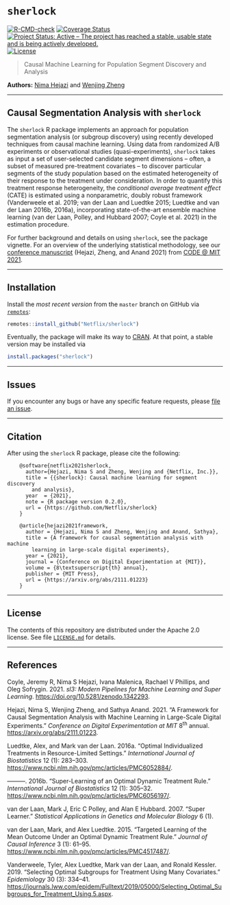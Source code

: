
<!-- README.md is generated from README.Rmd. Please edit that file -->

# `sherlock`

<!-- badges: start -->

[![R-CMD-check](https://github.com/Netflix/sherlock/workflows/R-CMD-check/badge.svg)](https://github.com/Netflix/sherlock/actions)
[![Coverage
Status](https://img.shields.io/codecov/c/github/Netflix/sherlock/master.svg)](https://codecov.io/github/Netflix/sherlock?branch=master)
[![Project Status: Active – The project has reached a stable, usable
state and is being actively
developed.](https://www.repostatus.org/badges/latest/active.svg)](https://www.repostatus.org/#active)
[![License](https://img.shields.io/badge/License-Apache%202.0-blue.svg)](https://opensource.org/licenses/Apache-2.0)
<!-- badges: end -->

> Causal Machine Learning for Population Segment Discovery and Analysis

**Authors:** [Nima Hejazi](https://nimahejazi.org) and [Wenjing
Zheng](https://www.linkedin.com/in/wenjing-zheng/)

-----

## Causal Segmentation Analysis with `sherlock`

The `sherlock` R package implements an approach for population
segmentation analysis (or subgroup discovery) using recently developed
techniques from causal machine learning. Using data from randomized A/B
experiments or observational studies (quasi-experiments), `sherlock`
takes as input a set of user-selected candidate segment dimensions –
often, a subset of measured pre-treatment covariates – to discover
particular segments of the study population based on the estimated
heterogeneity of their response to the treatment under consideration. In
order to quantify this treatment response heterogeneity, the
*conditional average treatment effect* (CATE) is estimated using a
nonparametric, doubly robust framework (Vanderweele et al. 2019; van der
Laan and Luedtke 2015; Luedtke and van der Laan 2016b, 2016a),
incorporating state-of-the-art ensemble machine learning (van der Laan,
Polley, and Hubbard 2007; Coyle et al. 2021) in the estimation
procedure.

For further background and details on using `sherlock`, see the package
vignette. For an overview of the underlying statistical methodology, see
our [conference manuscript](https://arxiv.org/abs/2111.01223) (Hejazi,
Zheng, and Anand 2021) from [CODE @
MIT 2021](https://ide.mit.edu/events/2021-conference-on-digital-experimentation-mit-codemit/).

-----

## Installation

Install the *most recent version* from the `master` branch on GitHub via
[`remotes`](https://CRAN.R-project.org/package=remotes):

``` r
remotes::install_github("Netflix/sherlock")
```

Eventually, the package will make its way to
[CRAN](https://CRAN.R-project.org). At that point, a stable version may
be installed via

``` r
install.packages("sherlock")
```

-----

## Issues

If you encounter any bugs or have any specific feature requests, please
[file an issue](https://github.com/Netflix/sherlock/issues).

-----

## Citation

After using the `sherlock` R package, please cite the following:

``` 
    @software{netflix2021sherlock,
      author={Hejazi, Nima S and Zheng, Wenjing and {Netflix, Inc.}},
      title = {{sherlock}: Causal machine learning for segment discovery
        and analysis},
      year  = {2021},
      note = {R package version 0.2.0},
      url = {https://github.com/Netflix/sherlock}
    }

    @article{hejazi2021framework,
      author = {Hejazi, Nima S and Zheng, Wenjing and Anand, Sathya},
      title = {A framework for causal segmentation analysis with machine
        learning in large-scale digital experiments},
      year = {2021},
      journal = {Conference on Digital Experimentation at {MIT}},
      volume = {8\textsuperscript{th} annual},
      publisher = {MIT Press},
      url = {https://arxiv.org/abs/2111.01223}
    }
```

-----

## License

The contents of this repository are distributed under the Apache 2.0
license. See file
[`LICENSE.md`](https://github.com/Netflix/sherlock/blob/master/LICENSE.md)
for details.

-----

## References

<div id="refs" class="references">

<div id="ref-coyle2021sl3">

Coyle, Jeremy R, Nima S Hejazi, Ivana Malenica, Rachael V Phillips, and
Oleg Sofrygin. 2021. *sl3: Modern Pipelines for Machine Learning and
Super Learning*. <https://doi.org/10.5281/zenodo.1342293>.

</div>

<div id="ref-hejazi2021framework">

Hejazi, Nima S, Wenjing Zheng, and Sathya Anand. 2021. “A Framework for
Causal Segmentation Analysis with Machine Learning in Large-Scale
Digital Experiments.” *Conference on Digital Experimentation at MIT*
8<sup>th</sup> annual. <https://arxiv.org/abs/2111.01223>.

</div>

<div id="ref-Luedtke16b">

Luedtke, Alex, and Mark van der Laan. 2016a. “Optimal Individualized
Treatments in Resource-Limited Settings.” *International Journal of
Biostatistics* 12 (1): 283–303.
<https://www.ncbi.nlm.nih.gov/pmc/articles/PMC6052884/>.

</div>

<div id="ref-Luedtke16a">

———. 2016b. “Super-Learning of an Optimal Dynamic Treatment Rule.”
*International Journal of Biostatistics* 12 (1): 305–32.
<https://www.ncbi.nlm.nih.gov/pmc/articles/PMC6056197/>.

</div>

<div id="ref-vdl2007super">

van der Laan, Mark J, Eric C Polley, and Alan E Hubbard. 2007. “Super
Learner.” *Statistical Applications in Genetics and Molecular Biology* 6
(1).

</div>

<div id="ref-vdL15">

van der Laan, Mark, and Alex Luedtke. 2015. “Targeted Learning of the
Mean Outcome Under an Optimal Dynamic Treatment Rule.” *Journal of
Causal Inference* 3 (1): 61–95.
<https://www.ncbi.nlm.nih.gov/pmc/articles/PMC4517487/>.

</div>

<div id="ref-vanderweele19">

Vanderweele, Tyler, Alex Luedtke, Mark van der Laan, and Ronald Kessler.
2019. “Selecting Optimal Subgroups for Treatment Using Many Covariates.”
*Epidemiology* 30 (3): 334–41.
<https://journals.lww.com/epidem/Fulltext/2019/05000/Selecting_Optimal_Subgroups_for_Treatment_Using.5.aspx>.

</div>

</div>
